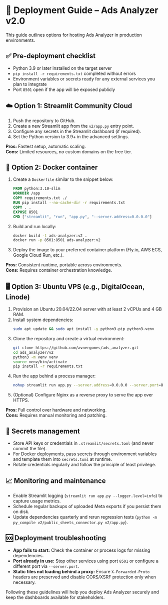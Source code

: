 # 🚀 Deployment Guide – Ads Analyzer v2.0

This guide outlines options for hosting Ads Analyzer in production environments.

## ✅ Pre-deployment checklist
- Python 3.9 or later installed on the target server
- `pip install -r requirements.txt` completed without errors
- Environment variables or secrets ready for any external services you plan to integrate
- Port `8501` open if the app will be exposed publicly

## ☁️ Option 1: Streamlit Community Cloud
1. Push the repository to GitHub.
2. Create a new Streamlit app from the `v2/app.py` entry point.
3. Configure any secrets in the Streamlit dashboard (if required).
4. Set the Python version to 3.9+ in the advanced settings.

**Pros:** Fastest setup, automatic scaling.  
**Cons:** Limited resources, no custom domains on the free tier.

## 🐳 Option 2: Docker container
1. Create a `Dockerfile` similar to the snippet below:
   ```Dockerfile
   FROM python:3.10-slim
   WORKDIR /app
   COPY requirements.txt ./
   RUN pip install --no-cache-dir -r requirements.txt
   COPY . .
   EXPOSE 8501
   CMD ["streamlit", "run", "app.py", "--server.address=0.0.0.0"]
   ```
2. Build and run locally:
   ```bash
   docker build -t ads-analyzer:v2 .
   docker run -p 8501:8501 ads-analyzer:v2
   ```
3. Deploy the image to your preferred container platform (Fly.io, AWS ECS, Google Cloud Run, etc.).

**Pros:** Consistent runtime, portable across environments.  
**Cons:** Requires container orchestration knowledge.

## 🖥 Option 3: Ubuntu VPS (e.g., DigitalOcean, Linode)
1. Provision an Ubuntu 20.04/22.04 server with at least 2 vCPUs and 4 GB RAM.
2. Install system dependencies:
   ```bash
   sudo apt update && sudo apt install -y python3-pip python3-venv
   ```
3. Clone the repository and create a virtual environment:
   ```bash
   git clone https://github.com/avnergomes/ads_analyzer.git
   cd ads_analyzer/v2
   python3 -m venv venv
   source venv/bin/activate
   pip install -r requirements.txt
   ```
4. Run the app behind a process manager:
   ```bash
   nohup streamlit run app.py --server.address=0.0.0.0 --server.port=8501 &
   ```
5. (Optional) Configure Nginx as a reverse proxy to serve the app over HTTPS.

**Pros:** Full control over hardware and networking.  
**Cons:** Requires manual monitoring and patching.

## 🔐 Secrets management
- Store API keys or credentials in `.streamlit/secrets.toml` (and never commit the file).
- For Docker deployments, pass secrets through environment variables and template them into `secrets.toml` at runtime.
- Rotate credentials regularly and follow the principle of least privilege.

## 📈 Monitoring and maintenance
- Enable Streamlit logging (`streamlit run app.py --logger.level=info`) to capture usage metrics.
- Schedule regular backups of uploaded Meta exports if you persist them on disk.
- Update dependencies quarterly and rerun regression tests (`python -m py_compile v2/public_sheets_connector.py v2/app.py`).

## 🆘 Deployment troubleshooting
- **App fails to start:** Check the container or process logs for missing dependencies.
- **Port already in use:** Stop other services using port `8501` or configure a different port via `--server.port`.
- **Static files not loading behind a proxy:** Ensure `X-Forwarded-Proto` headers are preserved and disable CORS/XSRF protection only when necessary.

Following these guidelines will help you deploy Ads Analyzer securely and keep the dashboards available for stakeholders.
